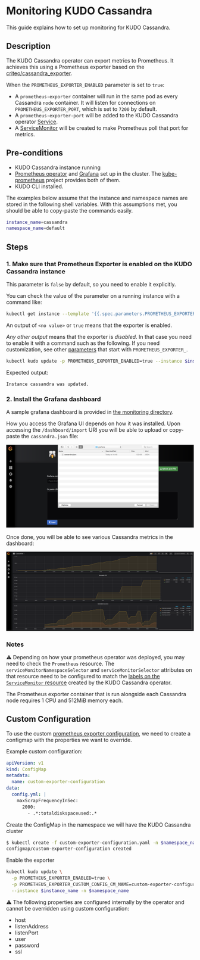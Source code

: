 # Monitoring KUDO Cassandra

This guide explains how to set up monitoring for KUDO Cassandra.

## Description

The KUDO Cassandra operator can export metrics to Prometheus. It achieves this
using a Prometheus exporter based on the
[criteo/cassandra_exporter](https://github.com/criteo/cassandra_exporter).

When the `PROMETHEUS_EXPORTER_ENABLED` parameter is set to `true`:

- A `prometheus-exporter` container will run in the same pod as every Cassandra
  `node` container. It will listen for connections on
  `PROMETHEUS_EXPORTER_PORT`, which is set to `7200` by default.
- A `prometheus-exporter-port` will be added to the KUDO Cassandra operator
  [Service](https://kubernetes.io/docs/concepts/services-networking/service/).
- A
  [ServiceMonitor](https://github.com/coreos/prometheus-operator/blob/master/Documentation/user-guides/getting-started.md#related-resources)
  will be created to make Prometheus poll that port for metrics.

## Pre-conditions

- KUDO Cassandra instance running
- [Prometheus operator](https://github.com/coreos/prometheus-operator) and
  [Grafana](https://grafana.com/) set up in the cluster. The
  [kube-prometheus](https://github.com/coreos/kube-prometheus) project provides
  both of them.
- KUDO CLI installed.

The examples below assume that the instance and namespace names are stored in
the following shell variables. With this assumptions met, you should be able to
copy-paste the commands easily.

```bash
instance_name=cassandra
namespace_name=default
```

## Steps

### 1. Make sure that Prometheus Exporter is enabled on the KUDO Cassandra instance

This parameter is `false` by default, so you need to enable it explicitly.

You can check the value of the parameter on a running instance with a command
like:

```bash
kubectl get instance --template '{{.spec.parameters.PROMETHEUS_EXPORTER_ENABLED}}{{"\n"}} $instance_name -n $namespace_name'
```

An output of `<no value>` or `true` means that the exporter is enabled.

_Any other output_ means that the exporter is _disabled_. In that case you need
to enable it with a command such as the following. If you need customization,
see other [parameters](parameters.md) that start with `PROMETHEUS_EXPORTER_`.

```bash
kubectl kudo update -p PROMETHEUS_EXPORTER_ENABLED=true --instance $instance_name -n $namespace_name
```

Expected output:

```text
Instance cassandra was updated.
```

### 2. Install the Grafana dashboard

A sample grafana dashboard is provided in
[the monitoring directory](https://github.com/mesosphere/kudo-cassandra-operator/tree/master/monitoring/grafana).

How you access the Grafana UI depends on how it was installed. Upon accessing
the `/dashboard/import` URI you will be able to upload or copy-paste the
`cassandra.json` file:

![uploading the dashboard](images/upload.png)

Once done, you will be able to see various Cassandra metrics in the dashboard:

![Cassandra dashboard](images/cassandra-dashboard.png)

### Notes

:warning: Depending on how your prometheus operator was deployed, you may need
to check the `Prometheus` resource. The `serviceMonitorNamespaceSelector` and
`serviceMonitorSelector` attributes on that resource need to be configured to
match the
[labels on the `ServiceMonitor` resource](../operator/templates/service-monitor.yaml#L7)
created by the KUDO Cassandra operator.

The Prometheus exporter container that is run alongside each Cassandra node
requires 1 CPU and 512MiB memory each.

## Custom Configuration

To use the custom
[prometheus exporter configuration](https://github.com/criteo/cassandra_exporter#config-file-example),
we need to create a configmap with the properties we want to override.

Example custom configuration:

```yaml
apiVersion: v1
kind: ConfigMap
metadata:
  name: custom-exporter-configuration
data:
  config.yml: |
    maxScrapFrequencyInSec:
      2000:
        - .*:totaldiskspaceused:.*
```

Create the ConfigMap in the namespace we will have the KUDO Cassandra cluster

```bash
$ kubectl create -f custom-exporter-configuration.yaml -n $namespace_name
configmap/custom-exporter-configuration created
```

Enable the exporter

```bash
kubectl kudo update \
  -p PROMETHEUS_EXPORTER_ENABLED=true \
  -p PROMETHEUS_EXPORTER_CUSTOM_CONFIG_CM_NAME=custom-exporter-configuration \
  --instance $instance_name -n $namespace_name
```

:warning: The following properties are configured internally by the operator and
cannot be overridden using custom configuration:

- host
- listenAddress
- listenPort
- user
- password
- ssl
